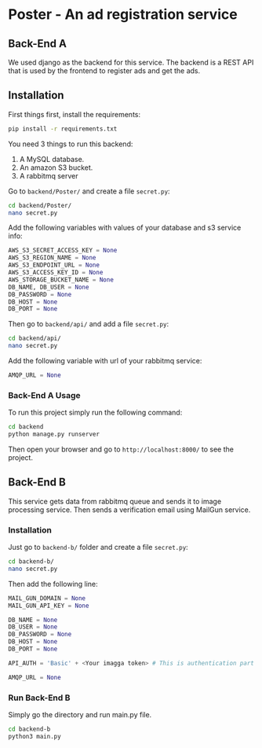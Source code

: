 # Poster - An ad registration service

## Back-End A

We used django as the backend for this service. The backend is a REST API that is used by the frontend to register ads and get the ads.

## Installation

First things first, install the requirements:

```bash
pip install -r requirements.txt
```

You need 3 things to run this backend:

1. A MySQL database.
2. An amazon S3 bucket.
3. A rabbitmq server

Go to `backend/Poster/` and create a file `secret.py`:

```bash
cd backend/Poster/
nano secret.py
```

Add the following variables with values of your database and s3 service info:

```python
AWS_S3_SECRET_ACCESS_KEY = None
AWS_S3_REGION_NAME = None
AWS_S3_ENDPOINT_URL = None
AWS_S3_ACCESS_KEY_ID = None
AWS_STORAGE_BUCKET_NAME = None
DB_NAME, DB_USER = None
DB_PASSWORD = None
DB_HOST = None
DB_PORT = None
```

Then go to `backend/api/` and add a file `secret.py`:

```bash
cd backend/api/
nano secret.py
```

Add the following variable with url of your rabbitmq service:

```python
AMQP_URL = None
```

### Back-End A Usage

To run this project simply run the following command:

```bash
cd backend
python manage.py runserver
```

Then open your browser and go to `http://localhost:8000/` to see the project.

## Back-End B

This service gets data from rabbitmq queue and sends it to image processing service. Then sends a verification email using MailGun service.

### Installation

Just go to `backend-b/` folder and create a file `secret.py`:

```bash
cd backend-b/
nano secret.py
```

Then add the following line:

```python
MAIL_GUN_DOMAIN = None
MAIL_GUN_API_KEY = None

DB_NAME = None
DB_USER = None
DB_PASSWORD = None
DB_HOST = None
DB_PORT = None

API_AUTH = 'Basic' + <Your imagga token> # This is authentication part of Imagga service

AMQP_URL = None
```

### Run Back-End B

Simply go the directory and run main.py file.

```bash
cd backend-b
python3 main.py
```
